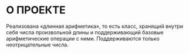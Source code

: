 # О ПРОЕКТЕ

Реализована «длинная арифметика», то есть класс, хранящий внутри себя числа произвольной длины и поддерживающий базовые арифметические операции с ними. Поддерживаются только неотрицательные числа.
